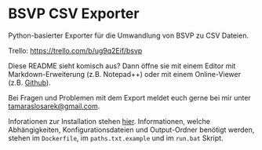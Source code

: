 # BSVP CSV Exporter

Python-basierter Exporter für die Umwandlung von BSVP zu CSV Dateien.

Trello: https://trello.com/b/ug9q2Eif/bsvp

Diese README sieht komisch aus? Dann öffne sie mit einem Editor mit Markdown-Erweiterung (z.B. Notepad++) oder mit einem Online-Viewer (z.B. [Github](https://jbt.github.io/markdown-editor/)).

Bei Fragen und Problemen mit dem Export meldet euch gerne bei mir unter tamaraslosarek@gmail.com.

Inforationen zur Installation stehen [hier](https://github.com/tamslo/bsvp-csv-export-installer). Informationen, welche Abhängigkeiten, Konfigurationsdateien und Output-Ordner benötigt werden, stehen im `Dockerfile`, im `paths.txt.example` und im `run.bat` Skript.
